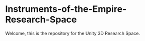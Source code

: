 # Instruments-of-the-Empire-Research-Space
Welcome, this is the repository for the Unity 3D Research Space.
